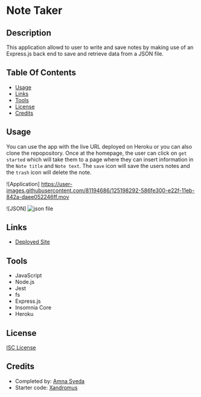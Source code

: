 
# Note Taker

## Description
This application allowd to user to write and save notes by making use of an Express.js back end to save and retrieve data from a JSON file.

## Table Of Contents
* [Usage](#usage)
* [Links](#links)
* [Tools](#tools)
* [License](#license)
* [Credits](#credits)
  
## Usage
You can use the app with the live URL deployed on Heroku or you can also clone the repopository. Once at the homepage, the user can click on `get started` which will take them to a page where they can insert information in the `Note title` and `Note text`. The `save` icon will save the users notes and the `trash` icon will delete the note. 

![Application]
https://user-images.githubusercontent.com/81194686/125198292-586fe300-e22f-11eb-842a-daee052246ff.mov

![JSON] ![json file](https://user-images.githubusercontent.com/81194686/125198297-5f96f100-e22f-11eb-926b-8f3152385992.png)


## Links
* [Deployed Site](https://note-taker0721.herokuapp.com/)

## Tools
* JavaScript
* Node.js
* Jest
* fs
* Express.js
* Insomnia Core
* Heroku

## License
[ISC License](https://choosealicense.com/licenses/isc/)

## Credits
* Completed by: [Amna Syeda](https://github.com/amnasyeda)
* Starter code: [Xandromus](https://github.com/Xandromus)
